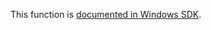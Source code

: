 This function is [documented in Windows SDK](https://learn.microsoft.com/en-us/windows/win32/api/ip2string/nf-ip2string-rtlipv4addresstostringw).
